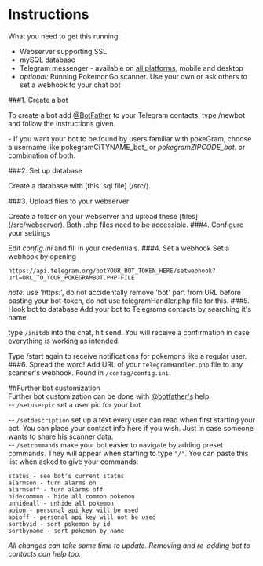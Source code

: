 # Instructions

What you need to get this running:
* Webserver supporting SSL
* mySQL database
* Telegram messenger - available on [all platforms](https://telegram.org/), mobile and desktop
* _optional:_ Running PokemonGo scanner. Use your own or ask others to set a webhook to your chat bot

###1. Create a bot

 To create a bot add [@BotFather](https://telegram.me/BotFather) to your Telegram contacts, type /newbot and follow the instructions given.
 
 \- If you want your bot to be found by users familiar with pokeGram, choose a username like pokegramCITYNAME\_bot_ or _pokegramZIPCODE\_bot_. or combination of both.


###2. Set up database

 Create a database with [this  .sql file] (/src/).

###3. Upload files to your webserver

 Create a folder on your webserver and upload these [files] (/src/webserver). Both .php files need to be accessible.
###4.  Configure your settings

 Edit _config.ini_ and fill in your credentials.
###4. Set a webhook
 Set a webhook by opening 
 
 `https://api.telegram.org/botYOUR_BOT_TOKEN_HERE/setwebhook?url=URL_TO_YOUR_POKEGRAMBOT.PHP-FILE`
 
 _note:_ use 'https:', do not accidentally remove 'bot' part from URL before pasting your bot-token, do not use telegramHandler.php file for this.
###5. Hook bot to database
Add your bot to Telegrams contacts by searching it's name.

type `/initdb` into the chat, hit send. You will receive a confirmation in case everything is working as intended.

Type /start again to receive notifications for pokemons like a regular user.
###6. Spread the word!
 Add URL of your `telegramHandler.php` file to any scanner's webhook. Found in `/config/config.ini`.  
 
##Further bot customization  
Further bot customization can be done with [@botfather's](https://telegram.me/BotFather) help.  
-- `/setuserpic` set a user pic for your bot  

-- `/setdescription` set up a text every user can read when first starting your bot. You can place your contact info here if you wish. Just in case someone wants to share his scanner data.  
-- `/setcommands` make your bot easier to navigate by adding preset commands. They will appear when starting to type `"/"`. You can paste this list when asked to give your commands: 

`status - see bot's current status`  
`alarmson - turn alarms on`  
`alarmsoff - turn alarms off`   
`hidecommon - hide all common pokemon`  
`unhideall - unhide all pokemon`  
`apion - personal api key will be used`  
`apioff - personal api key will not be used`  
`sortbyid - sort pokemon by id`  
`sortbyname - sort pokemon by name`
  
    
*All changes can take some time to update. Removing and re-adding bot to contacts can help too.*
